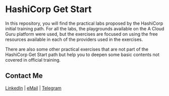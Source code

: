 # HashiCorp Get Start

In this repository, you will find the practical labs proposed by the HashiCorp initial training path. For all the labs, the playgrounds available on the A Cloud Guru platform were used, but the exercises are focused on using the free resources available in each of the providers used in the exercises.

There are also some other practical exercises that are not part of the HashiCorp Get Start path but help you to deepen some basic contents not covered in official training.

## Contact Me

[LinkedIn](https://www.linkedin.com/in/adejonghm/) | [eMail](mailto:dejongh.morell@gmail.com) | [Telegram](https://t.me/adejonghm)
